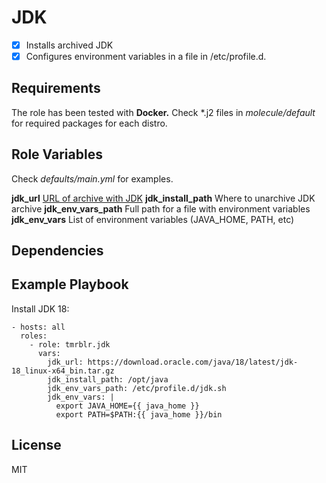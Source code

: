
JDK
=========

 - [x] Installs archived JDK
 - [x] Configures environment variables in a file in /etc/profile.d.

Requirements
------------
The role has been tested with **Docker.** Check *.j2 files in *molecule/default* for required packages for each distro.

Role Variables
--------------
Check *defaults/main.yml* for examples. 

**jdk_url**
[URL of archive with JDK](https://www.oracle.com/java/technologies/downloads/)
**jdk_install_path**
Where to unarchive JDK archive
**jdk_env_vars_path**
Full path for a file with environment variables
**jdk_env_vars**
List of environment variables (JAVA_HOME, PATH, etc)

Dependencies
------------

Example Playbook
----------------
Install JDK 18:

    - hosts: all
      roles:
        - role: tmrblr.jdk
          vars:
            jdk_url: https://download.oracle.com/java/18/latest/jdk-18_linux-x64_bin.tar.gz
            jdk_install_path: /opt/java
            jdk_env_vars_path: /etc/profile.d/jdk.sh
            jdk_env_vars: |
              export JAVA_HOME={{ java_home }}
              export PATH=$PATH:{{ java_home }}/bin

License
-------
MIT

